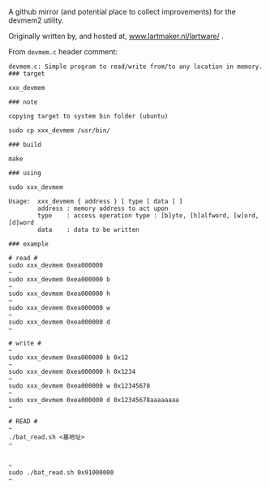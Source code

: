 A github mirror (and potential place to collect improvements)
for the devmem2 utility.

Originally written by, and hosted at, www.lartmaker.nl/lartware/ .

From `devmem.c` header comment:

```
devmem.c: Simple program to read/write from/to any location in memory.
### target

xxx_devmem

### note

copying target to system bin folder (ubuntu)

sudo cp xxx_devmem /usr/bin/

### build

make

### using

sudo xxx_devmem

Usage:  xxx_devmem { address } [ type [ data ] ]
        address : memory address to act upon
        type    : access operation type : [b]yte, [h]alfword, [w]ord, [d]word
        data    : data to be written

### example

# read #
sudo xxx_devmem 0xea000000
~
sudo xxx_devmem 0xea000000 b
~
sudo xxx_devmem 0xea000000 h
~
sudo xxx_devmem 0xea000000 w
~
sudo xxx_devmem 0xea000000 d
~

# write #
~
sudo xxx_devmem 0xea000000 b 0x12
~
sudo xxx_devmem 0xea000000 h 0x1234
~
sudo xxx_devmem 0xea000000 w 0x12345678
~
sudo xxx_devmem 0xea000000 d 0x12345678aaaaaaaa
~

# READ #
~
./bat_read.sh <基地址>
~


~
sudo ./bat_read.sh 0x91000000
~
